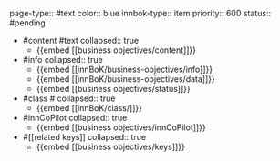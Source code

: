 page-type:: #text
color:: blue
innbok-type:: item
priority:: 600
status:: #pending

- #content #text
  collapsed:: true
	- {{embed [[business objectives/content]]}}
- #info
  collapsed:: true
	- {{embed [[innBoK/business-objectives/info]]}}
	- {{embed [[innBoK/business-objectives/data]]}}
	- {{embed [[business objectives/status]]}}
- #class #
  collapsed:: true
	- {{embed [[innBoK/class/]]}}
- #innCoPilot
  collapsed:: true
	- {{embed [[business objectives/innCoPilot]]}}
- #[[related keys]]
  collapsed:: true
	- {{embed [[business objectives/keys]]}}












